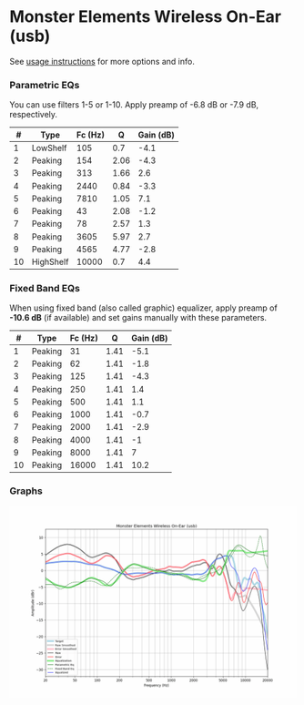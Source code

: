 # Monster Elements Wireless On-Ear (usb)
See [usage instructions](https://github.com/jaakkopasanen/AutoEq#usage) for more options and info.

### Parametric EQs
You can use filters 1-5 or 1-10. Apply preamp of -6.8 dB or -7.9 dB, respectively.

|   # | Type      |   Fc (Hz) |    Q |   Gain (dB) |
|-----|-----------|-----------|------|-------------|
|   1 | LowShelf  |       105 | 0.7  |        -4.1 |
|   2 | Peaking   |       154 | 2.06 |        -4.3 |
|   3 | Peaking   |       313 | 1.66 |         2.6 |
|   4 | Peaking   |      2440 | 0.84 |        -3.3 |
|   5 | Peaking   |      7810 | 1.05 |         7.1 |
|   6 | Peaking   |        43 | 2.08 |        -1.2 |
|   7 | Peaking   |        78 | 2.57 |         1.3 |
|   8 | Peaking   |      3605 | 5.97 |         2.7 |
|   9 | Peaking   |      4565 | 4.77 |        -2.8 |
|  10 | HighShelf |     10000 | 0.7  |         4.4 |

### Fixed Band EQs
When using fixed band (also called graphic) equalizer, apply preamp of **-10.6 dB** (if available) and set gains manually with these parameters.

|   # | Type    |   Fc (Hz) |    Q |   Gain (dB) |
|-----|---------|-----------|------|-------------|
|   1 | Peaking |        31 | 1.41 |        -5.1 |
|   2 | Peaking |        62 | 1.41 |        -1.8 |
|   3 | Peaking |       125 | 1.41 |        -4.3 |
|   4 | Peaking |       250 | 1.41 |         1.4 |
|   5 | Peaking |       500 | 1.41 |         1.1 |
|   6 | Peaking |      1000 | 1.41 |        -0.7 |
|   7 | Peaking |      2000 | 1.41 |        -2.9 |
|   8 | Peaking |      4000 | 1.41 |        -1   |
|   9 | Peaking |      8000 | 1.41 |         7   |
|  10 | Peaking |     16000 | 1.41 |        10.2 |

### Graphs
![](./Monster%20Elements%20Wireless%20On-Ear%20(usb).png)
